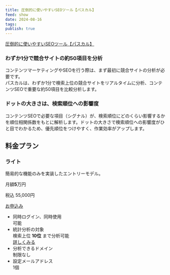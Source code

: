 ```yaml
---
title: 圧倒的に使いやすいSEOツール【パスカル】
feed: show
date: 2024-08-16
tags: 
publish: true
---
```


[圧倒的に使いやすいSEOツール【パスカル】](https://www.pascaljp.com/)

### わずか1分で競合サイトの約50項目を分析

コンテンツマーケティングやSEOを行う際は、まず最初に競合サイトの分析が必要です。  
パスカルは、わずか1分で検索上位の競合サイトをリアルタイムに分析、コンテンツSEOで重要な約50項目を比較分析します。

### ドットの大きさは、検索順位への影響度

コンテンツSEOで必要な項目（シグナル）が、検索順位にどのくらい影響するかを順位相関係数をもとに解析します。ドットの大きさで検索順位への影響度がひと目でわかるため、優先順位をつけやすく、作業効率がアップします。


## 料金プラン
### ライト

簡易的な機能のみを実装したエントリーモデル。

月額**5**万円

税込 55,000円

[お申込み](https://www.pascaljp.com/form/subscription.html)

- 同時ログイン、同時使用  
    可能
- 統計分析の対象  
    検索上位 **10位** まで分析可能  
    [詳しくみる](https://www.pascaljp.com/function/analytics.html#a1)
- 分析できるドメイン  
    制限なし
- 設定メールアドレス  
    1個